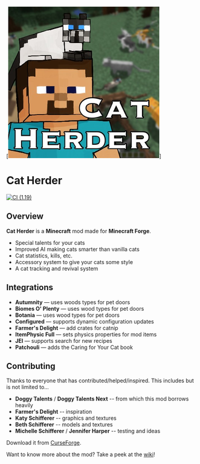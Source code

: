 [![CatHerder Logo](images/CatHerder.jpeg)]

# Cat Herder

[![CI (1.19)](https://github.com/sweetrpg/CatHerder/actions/workflows/ci-build-1.19.yml/badge.svg?branch=1.19)](https://github.com/sweetrpg/CatHerder/actions/workflows/ci-build-1.19.yml)

## Overview

**Cat Herder** is a **Minecraft** mod made for **Minecraft Forge**.

* Special talents for your cats
* Improved AI making cats smarter than vanilla cats
* Cat statistics, kills, etc.
* Accessory system to give your cats some style
* A cat tracking and revival system

## Integrations

* **Autumnity** &mdash; uses woods types for pet doors
* **Biomes O' Plenty** &mdash; uses wood types for pet doors
* **Botania** &mdash; uses wood types for pet doors
* **Configured** &mdash; supports dynamic configuration updates
* **Farmer's Delight** &mdash; add crates for catnip
* **ItemPhysic Full** &mdash; sets physics properties for mod items
* **JEI** &mdash; supports search for new recipes
* **Patchouli** &mdash; adds the Caring for Your Cat book

## Contributing

Thanks to everyone that has contributed/helped/inspired. This includes but is not limited to...
* **Doggy Talents** / **Doggy Talents Next** -- from which this mod borrows heavily
* **Farmer's Delight** -- inspiration
* **Katy Schifferer** -- graphics and textures
* **Beth Schifferer** -- models and textures
* **Michelle Schifferer** / **Jennifer Harper** -- testing and ideas

Download it from [CurseForge](https://www.curseforge.com/minecraft/mc-mods/cat-herder).

Want to know more about the mod? Take a peek at the [wiki](https://github.com/sweetrpg/CatHerder/wiki)!
